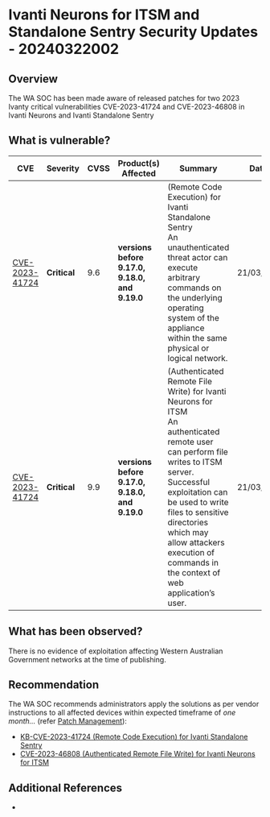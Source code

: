 # Ivanti Neurons for ITSM and Standalone Sentry Security Updates - 20240322002

## Overview

The WA SOC has been made aware of released patches for two 2023 Ivanty critical vulnerabilities CVE-2023-41724 and CVE-2023-46808 in Ivanti Neurons and Ivanti Standalone Sentry


## What is vulnerable?

| CVE    | Severity     | CVSS | Product(s) Affected | Summary | Dated |
| ------ | ------------ | ---- | ------------------- | ------- | ----- |
| [CVE-2023-41724](https://forums.ivanti.com/s/article/KB-CVE-2023-41724-Remote-Code-Execution-for-Ivanti-Standalone-Sentry?language=en_US) | **Critical** | 9.6 | **versions before 9.17.0, 9.18.0, and 9.19.0** |  (Remote Code Execution) for Ivanti Standalone Sentry <br>An unauthenticated threat actor can execute arbitrary commands on the underlying operating system of the appliance within the same physical or logical network. | 21/03/2024 |
| [CVE-2023-41724](https://forums.ivanti.com/s/article/CVE-2023-46808-Authenticated-Remote-File-Write-for-Ivanti-Neurons-for-ITSM?language=en_US) | **Critical** | 9.9 | **versions before 9.17.0, 9.18.0, and 9.19.0** | (Authenticated Remote File Write) for Ivanti Neurons for ITSM <br> An authenticated remote user can perform file writes to ITSM server. Successful exploitation can be used to write files to sensitive directories which may allow attackers execution of commands in the context of web application’s user.  | 21/03/2024 |

## What has been observed?

There is no evidence of exploitation affecting Western Australian Government networks at the time of publishing.

## Recommendation

The WA SOC recommends administrators apply the solutions as per vendor instructions to all affected devices within expected timeframe of *one month...* (refer [Patch Management](../guidelines/patch-management.md)):

- [KB-CVE-2023-41724 (Remote Code Execution) for Ivanti Standalone Sentry](https://forums.ivanti.com/s/article/KB-CVE-2023-41724-Remote-Code-Execution-for-Ivanti-Standalone-Sentry?language=en_US)
- [CVE-2023-46808 (Authenticated Remote File Write) for Ivanti Neurons for ITSM](https://forums.ivanti.com/s/article/CVE-2023-46808-Authenticated-Remote-File-Write-for-Ivanti-Neurons-for-ITSM?language=en_US)

## Additional References

- 
